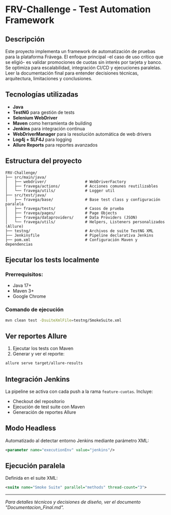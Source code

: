 # FRV-Challenge - Test Automation Framework

## Descripción

Este proyecto implementa un framework de automatización de pruebas para la plataforma Frávega. El enfoque principal -el caso de uso crítico que se eligió- es validar promociones de cuotas sin interés por tarjeta y banco. Se optimiza para escalabilidad, integración CI/CD y ejecuciones paralelas.  Leer la documentación final para entender decisiones técnicas, arquitectura, limitaciones y conclusiones.

## Tecnologías utilizadas

* **Java**
* **TestNG** para gestión de tests
* **Selenium WebDriver**
* **Maven** como herramienta de building
* **Jenkins** para integración continua
* **WebDriverManager** para la resolución automática de web drivers
* **Log4j + SLF4J** para logging
* **Allure Reports** para reportes avanzados

## Estructura del proyecto

```
FRV-Challenge/
├── src/main/java/
│   ├── webdriver/                 # WebDriverFactory
│   ├── fravega/actions/           # Acciones comunes reutilizables
│   └── fravega/utils/             # Logger util
├── src/test/java/
│   ├── fravega/base/              # Base test class y configuración paralela
│   ├── fravega/tests/             # Casos de prueba
│   ├── fravega/pages/             # Page Objects
│   ├── fravega/dataproviders/     # Data Providers (JSON)
│   └── fravega/utils/             # Helpers, Listeners personalizados (Allure)
├── testng/                        # Archivos de suite TestNG XML
├── Jenkinsfile                    # Pipeline declarativa Jenkins
├── pom.xml                        # Configuración Maven y dependencias
```

## Ejecutar los tests localmente

### Prerrequisitos:

* Java 17+
* Maven 3+
* Google Chrome

### Comando de ejecución

```bash
mvn clean test -DsuiteXmlFile=testng/SmokeSuite.xml
```

## Ver reportes Allure

1. Ejecutar los tests con Maven
2. Generar y ver el reporte:

```bash
allure serve target/allure-results
```

## Integración Jenkins

La pipeline se activa con cada push a la rama `feature-cuotas`. Incluye:

* Checkout del repositorio
* Ejecución de test suite con Maven
* Generación de reportes Allure

## Modo Headless

Automatizado al detectar entorno Jenkins mediante parámetro XML:

```xml
<parameter name="executionEnv" value="jenkins"/>
```

## Ejecución paralela

Definida en el suite XML:

```xml
<suite name="Smoke Suite" parallel="methods" thread-count="3">
```

---

*Para detalles técnicos y decisiones de diseño, ver el documento "Documentacion\_Final.md".*
